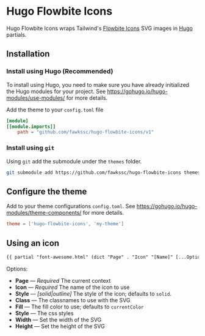 # Hugo Flowbite Icons

Hugo Flowbite Icons wraps Tailwind's [Flowbite Icons](https://flowbite.com/icons/) SVG images in [Hugo](https://gohugo.io) partials.

## Installation

### Install using Hugo (Recommended)

To install using Hugo, you need to make sure you have already initialized the Hugo modules for your project.
See https://gohugo.io/hugo-modules/use-modules/ for more details.

Add the theme to your `config.toml` file

```toml
[module]
[[module.imports]]
    path = "github.com/fawkssc/hugo-flowbite-icons/v1"
```

### Install using `git`

Using `git` add the submodule under the `themes` folder.

```bash
git submodule add https://github.com/fawkssc/hugo-flowbite-icons themes/hugo-flowbite-icons
```

## Configure the theme

Add to your theme configurations `config.toml`. See https://gohugo.io/hugo-modules/theme-components/ for more details.

```toml
theme = ['hugo-flowbite-icons', 'my-theme']
```

## Using an icon


```html
{{ partial "font-awesome.html" (dict "Page" . "Icon" "[Name]" [...Options]) }}
```

Options:
- **Page** — *Required* The current context
- **Icon** — *Required* The name of the icon to use
- **Style** — *[solid|outline]* The style of the icon; defaults to `solid`.
- **Class** — The classnames to use with the SVG
- **Fill** — The fill color to use; defaults to `currentColor`
- **Style** — The css styles
- **Width** — Set the width of the SVG
- **Height** — Set the height of the SVG
